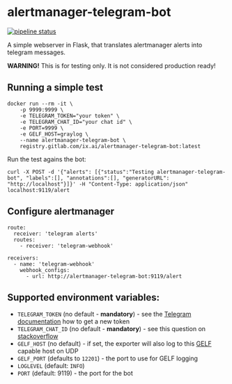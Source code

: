 # alertmanager-telegram-bot


[![pipeline status](https://gitlab.com/ix.ai/alertmanager-telegram-bot/badges/latest/pipeline.svg)](https://gitlab.com/ix.ai/alertmanager-telegram-bot/commits/latest)

A simple webserver in Flask, that translates alertmanager alerts into telegram messages.

**WARNING!** This is for testing only. It is not considered production ready!

## Running a simple test
```
docker run --rm -it \
    -p 9999:9999 \
    -e TELEGRAM_TOKEN="your token" \
    -e TELEGRAM_CHAT_ID="your chat id" \
    -e PORT=9999 \
    -e GELF_HOST=graylog \
    --name alertmanager-telegram-bot \
    registry.gitlab.com/ix.ai/alertmanager-telegram-bot:latest
```

Run the test agains the bot:
```
curl -X POST -d '{"alerts": [{"status":"Testing alertmanager-telegram-bot", "labels":[], "annotations":[], "generatorURL": "http://localhost"}]}' -H "Content-Type: application/json" localhost:9119/alert
```

## Configure alertmanager
```
route:
  receiver: 'telegram alerts'
  routes:
    - receiver: 'telegram-webhook'

receivers:
  - name: 'telegram-webhook'
    webhook_configs:
      - url: http://alertmanager-telegram-bot:9119/alert
```

## Supported environment variables:

* `TELEGRAM_TOKEN` (no default - **mandatory**) - see the [Telegram documentation](https://core.telegram.org/bots#creating-a-new-bot) how to get a new token
* `TELEGRAM_CHAT_ID` (no default - **mandatory**) - see this question on [stackoverflow](https://stackoverflow.com/questions/32423837/telegram-bot-how-to-get-a-group-chat-id)
* `GELF_HOST` (no default) - if set, the exporter will also log to this [GELF](https://docs.graylog.org/en/3.0/pages/gelf.html) capable host on UDP
* `GELF_PORT` (defaults to `12201`) - the port to use for GELF logging
* `LOGLEVEL` (default: `INFO`)
* `PORT` (default: 9119) - the port for the bot
